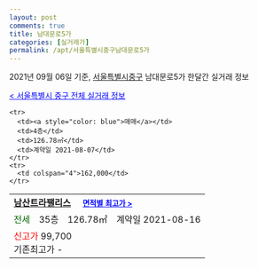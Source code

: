 ```yaml
---
layout: post
comments: true
title: 남대문로5가
categories: [실거래가]
permalink: /apt/서울특별시중구남대문로5가
---
```


2021년 09월 06일 기준, <a href="/apt/서울특별시중구">서울특별시중구</a> 남대문로5가 한달간 실거래 정보

<a style="color: blue;" href="/apt/서울특별시중구">< 서울특별시 중구 전체 실거래 정보</a>
<!---- start ---->
<table>
  <tr>
    <td colspan="4" style="font-weight: bold;"><a href="/apt/서울특별시중구남대문로5가남산트라팰리스">남산트라팰리스</a> &nbsp;&nbsp;&nbsp; <a style="color: blue; font-size: smaller;" href="/apt/서울특별시중구남대문로5가남산트라팰리스">면적별 최고가 ></a></td>
  </tr>
    
    <tr>
      <td><a style="color: blue">매매</a></td>
      <td>4층</td>
      <td>126.78㎡</td>
      <td>계약일 2021-08-07</td>
    </tr>
    <tr>
      <td colspan="4">162,000</td>
    </tr>
      
  <tr>
    <td><a style="color: darkgreen">전세</a></td>
    <td>35층</td>
    <td>126.78㎡</td>
    <td>계약일 2021-08-16</td>
  </tr>
  <tr>
    <td colspan="4"><a style="color: red;">신고가 </a>99,700<br>기존최고가 -</td>
  </tr>
    
</table>
<!---- end ---->
    